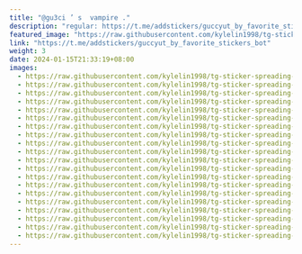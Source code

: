 ```yaml
---
title: "@gu3ci ’ s  vampire ."
description: "regular: https://t.me/addstickers/guccyut_by_favorite_stickers_bot"
featured_image: "https://raw.githubusercontent.com/kylelin1998/tg-sticker-spreading-worldwide-images/main/img/2f63ba34-01b0-4b97-8cb1-a09e06256a38.jpg"
link: "https://t.me/addstickers/guccyut_by_favorite_stickers_bot"
weight: 3
date: 2024-01-15T21:33:19+08:00
images:
  - https://raw.githubusercontent.com/kylelin1998/tg-sticker-spreading-worldwide-images/main/img/2f63ba34-01b0-4b97-8cb1-a09e06256a38.jpg
  - https://raw.githubusercontent.com/kylelin1998/tg-sticker-spreading-worldwide-images/main/img/12a6c098-7160-496b-8487-48a3bf693746.jpg
  - https://raw.githubusercontent.com/kylelin1998/tg-sticker-spreading-worldwide-images/main/img/508a581b-a85e-418b-a63a-783b9622ef88.jpg
  - https://raw.githubusercontent.com/kylelin1998/tg-sticker-spreading-worldwide-images/main/img/579de2ca-3bee-4209-bb38-d7c64a937f07.jpg
  - https://raw.githubusercontent.com/kylelin1998/tg-sticker-spreading-worldwide-images/main/img/4f2ac96f-3ef1-4035-b99d-59fb5fbbe2e4.jpg
  - https://raw.githubusercontent.com/kylelin1998/tg-sticker-spreading-worldwide-images/main/img/69b2f378-3c53-42eb-80e2-80141c2c9d7e.jpg
  - https://raw.githubusercontent.com/kylelin1998/tg-sticker-spreading-worldwide-images/main/img/81e41935-21e0-4d94-857c-d3d6666011f2.jpg
  - https://raw.githubusercontent.com/kylelin1998/tg-sticker-spreading-worldwide-images/main/img/214af52b-61b7-4480-ac38-1a0deea58ced.jpg
  - https://raw.githubusercontent.com/kylelin1998/tg-sticker-spreading-worldwide-images/main/img/cf7f98d2-1333-458f-8cbb-bc59177f384b.jpg
  - https://raw.githubusercontent.com/kylelin1998/tg-sticker-spreading-worldwide-images/main/img/f0c6ecab-7cbf-4fa7-b0d7-067861c03b20.jpg
  - https://raw.githubusercontent.com/kylelin1998/tg-sticker-spreading-worldwide-images/main/img/b6d2c2b9-861b-4da7-8875-675ccbe6d381.jpg
  - https://raw.githubusercontent.com/kylelin1998/tg-sticker-spreading-worldwide-images/main/img/30050d20-3a34-4517-b422-cdcec98e3a82.jpg
  - https://raw.githubusercontent.com/kylelin1998/tg-sticker-spreading-worldwide-images/main/img/30ba4163-1017-46cd-b0a2-27dc93295624.jpg
  - https://raw.githubusercontent.com/kylelin1998/tg-sticker-spreading-worldwide-images/main/img/5cf5285a-99ad-417b-9dff-3cf4fa867fbd.jpg
  - https://raw.githubusercontent.com/kylelin1998/tg-sticker-spreading-worldwide-images/main/img/6ba2a895-c1cf-4c4d-a4e7-d0a16d978baa.jpg
  - https://raw.githubusercontent.com/kylelin1998/tg-sticker-spreading-worldwide-images/main/img/0d63211c-c7fe-4e74-bfb3-dbb2d5d91837.jpg
  - https://raw.githubusercontent.com/kylelin1998/tg-sticker-spreading-worldwide-images/main/img/985da3a8-7492-4965-82b4-219ff92d6fe0.jpg
  - https://raw.githubusercontent.com/kylelin1998/tg-sticker-spreading-worldwide-images/main/img/c5ea2546-067f-4e71-922b-d1fd508b5064.jpg
  - https://raw.githubusercontent.com/kylelin1998/tg-sticker-spreading-worldwide-images/main/img/13e0797e-cd7a-4175-8d7e-6d5d7df3f6e2.jpg
  - https://raw.githubusercontent.com/kylelin1998/tg-sticker-spreading-worldwide-images/main/img/d98d99b7-0765-4a2d-8ebc-c80dc0cfdf66.jpg
---
```

